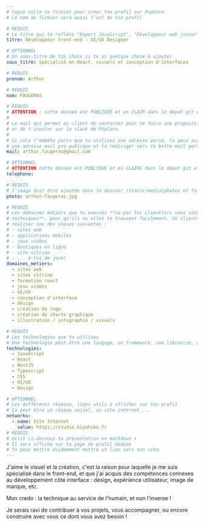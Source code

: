 ```yaml
---
# Copie colle ce fichier pour créer ton profil sur PopCorn.
# Le nom du fichier sera aussi l'url de ton profil

# REQUIS
# Le titre qui te refléte "Expert JavaScript", "Développeur web junior"
titre: Développeur Front-end - UI/UX Designer

# OPTIONNEL
# Un sous-titre de ton choix si tu as quelque chose à ajouter
sous_titre: Spécialisé en React, visuels et conception d'interfaces

# REQUIS
prenom: Arthur

# REQUIS
nom: FAUGERAS

# REQUIS
# ATTENTION : cette donnée est PUBLIQUE et en CLAIR dans le dépot git et sur le site
#
# Le mail qui permet au client de contacter pour te faire une proposition de projet
# et de t'inviter sur le slack de PopCorn.
#
# Si cela t'embête parce que tu utilises une adresse perso, tu peux aussi te créer
# une adresse mail pro publique et la rediriger vers ta boîte mail perso
mail: arthur.faugeras@gmail.com

# OPTIONNEL
# ATTENTION cette donnée est PUBLIQUE et en CLAIRE dans le dépot git et sur le site
telephone:

# REQUIS
# l'image doit être ajoutée dans le dossier /static/media/photos et faire moins de 100ko !
photo: arthur-faugeras.jpg

# REQUIS
# Les domaines métiers que tu exerces **vu par tes client(e)s sans connaissances
# techniques**, pour qu'ils ou elles te trouvent facilement. Un client(e) veut par exemple
# réaliser une des choses suivantes :
# - sites web
# - applications mobiles
# - jeux vidéos
# - boutiques en ligne
# - site vitrine
# - ... à toi de jouer
domaines_metiers:
  - sites web
  - sites vitrine
  - formation react
  - jeux vidéos
  - UI/UX
  - conception d'interface
  - design
  - création de logo
  - création de charte graphique
  - illustration / infographie / visuels

# REQUIS
# Les technologies que tu utilises
# Une technologie peut être une langage, un framework, une librairie, un CMS ...
technologies:
  - JavaScript
  - React
  - NextJS
  - Typescript
  - CSS
  - UI/UX
  - Design

# OPTIONNEL
# Les différents réseaux, liens utils à afficher sur ton profil
# Ça peut être un réseau social, un site internet ...
networks:
  - name: Site Internet
    value: https://studio.kiyohiko.fr
# REQUIS
# écrit ci-dessous ta présentation en markdown ⬇️
# Il sera affiché sur ta page de profil dédiée
# Tu peux mettre évidemment mettre un lien vers ton site.
---
```


J'aime le visuel et la création, c'est la raison pour laquelle je me suis spécialisé dans le front-end, et que j'ai acquis des compétences connexes au développement côté interface : design, expérience utilisateur, image de marque, etc.

Mon credo : la technique au service de l'humain, et non l'inverse !

Je serais ravi de contribuer à vos projets, vous accompagner, ou encore construire avec vous ce dont vous avez besoin !
